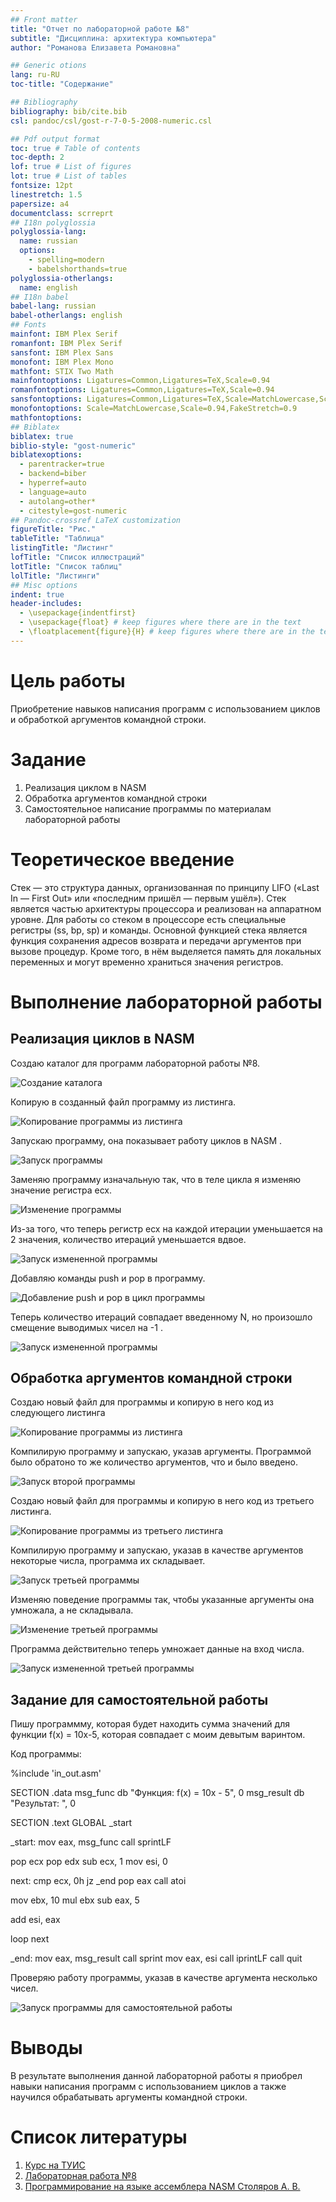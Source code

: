 ```yaml
---
## Front matter
title: "Отчет по лабораторной работе №8"
subtitle: "Дисциплина: архитектура компьютера"
author: "Романова Елизавета Романовна"

## Generic otions
lang: ru-RU
toc-title: "Содержание"

## Bibliography
bibliography: bib/cite.bib
csl: pandoc/csl/gost-r-7-0-5-2008-numeric.csl

## Pdf output format
toc: true # Table of contents
toc-depth: 2
lof: true # List of figures
lot: true # List of tables
fontsize: 12pt
linestretch: 1.5
papersize: a4
documentclass: scrreprt
## I18n polyglossia
polyglossia-lang:
  name: russian
  options:
	- spelling=modern
	- babelshorthands=true
polyglossia-otherlangs:
  name: english
## I18n babel
babel-lang: russian
babel-otherlangs: english
## Fonts
mainfont: IBM Plex Serif
romanfont: IBM Plex Serif
sansfont: IBM Plex Sans
monofont: IBM Plex Mono
mathfont: STIX Two Math
mainfontoptions: Ligatures=Common,Ligatures=TeX,Scale=0.94
romanfontoptions: Ligatures=Common,Ligatures=TeX,Scale=0.94
sansfontoptions: Ligatures=Common,Ligatures=TeX,Scale=MatchLowercase,Scale=0.94
monofontoptions: Scale=MatchLowercase,Scale=0.94,FakeStretch=0.9
mathfontoptions:
## Biblatex
biblatex: true
biblio-style: "gost-numeric"
biblatexoptions:
  - parentracker=true
  - backend=biber
  - hyperref=auto
  - language=auto
  - autolang=other*
  - citestyle=gost-numeric
## Pandoc-crossref LaTeX customization
figureTitle: "Рис."
tableTitle: "Таблица"
listingTitle: "Листинг"
lofTitle: "Список иллюстраций"
lotTitle: "Список таблиц"
lolTitle: "Листинги"
## Misc options
indent: true
header-includes:
  - \usepackage{indentfirst}
  - \usepackage{float} # keep figures where there are in the text
  - \floatplacement{figure}{H} # keep figures where there are in the text
---
```


# Цель работы

Приобретение навыков написания программ с использованием циклов и обработкой
аргументов командной строки.

# Задание

1. Реализация циклом в NASM
2. Обработка аргументов командной строки
3. Самостоятельное написание программы по материалам лабораторной работы

# Теоретическое введение

Стек — это структура данных, организованная по принципу LIFO («Last In — First Out»
или «последним пришёл — первым ушёл»). Стек является частью архитектуры процессора и
реализован на аппаратном уровне. Для работы со стеком в процессоре есть специальные
регистры (ss, bp, sp) и команды.
Основной функцией стека является функция сохранения адресов возврата и передачи
аргументов при вызове процедур. Кроме того, в нём выделяется память для локальных
переменных и могут временно храниться значения регистров.

# Выполнение лабораторной работы

## Реализация циклов в NASM

Создаю каталог для программ лабораторной работы №8.

![Создание каталога](image/01.jpg)

Копирую в созданный файл программу из листинга. 

![Копирование программы из листинга](image/10.jpg)

Запускаю программу, она показывает работу циклов в NASM .

![Запуск программы](image/02.jpg)

Заменяю программу изначальную так, что в теле цикла я изменяю значение регистра ecx.

![Изменение программы](image/11.jpg)

Из-за того, что теперь регистр ecx на каждой итерации уменьшается на 2 значения, количество итераций уменьшается вдвое.

![Запуск измененной программы](image/03.jpg)

Добавляю команды push и pop в программу.

![Добавление push и pop в цикл программы](image/12.jpg)

Теперь количество итераций совпадает введенному N, но произошло смещение выводимых чисел на -1 .

![Запуск измененной программы](image/04.jpg)

## Обработка аргументов командной строки

Создаю новый файл для программы и копирую в него код из следующего листинга 

![Копирование программы из листинга](image/13.jpg)

Компилирую программу и запускаю, указав аргументы. Программой было обратоно то же количество аргументов, что и было введено.

![Запуск второй программы](image/05.jpg)

Создаю новый файл для программы и копирую в него код из третьего листинга.

![Копирование программы из третьего листинга](image/14.jpg)

Компилирую программу и запускаю, указав в качестве аргументов некоторые числа, программа их складывает.

![Запуск третьей программы](image/06.jpg)

Изменяю поведение программы так, чтобы указанные аргументы она умножала, а не складывала.

![Изменение третьей программы](image/15.jpg)

Программа действительно теперь умножает данные на вход числа.

![Запуск измененной третьей программы](image/07.jpg)

## Задание для самостоятельной работы

Пишу программму, которая будет находить сумма значений для функции f(x) = 10x-5,
которая совпадает с моим девытым варинтом.

Код программы:

%include 'in_out.asm'

SECTION .data
msg_func db "Функция: f(x) = 10x - 5", 0
msg_result db "Результат: ", 0

SECTION .text
GLOBAL _start

_start:
mov eax, msg_func
call sprintLF

pop ecx
pop edx
sub ecx, 1
mov esi, 0

next:
cmp ecx, 0h
jz _end
pop eax
call atoi

mov ebx, 10
mul ebx
sub eax, 5

add esi, eax

loop next

_end: 
mov eax, msg_result
call sprint
mov eax, esi
call iprintLF
call quit

Проверяю работу программы, указав в качестве аргумента несколько чисел.

![Запуск программы для самостоятельной работы](image/08.jpg)

# Выводы

В результате выполнения данной лабораторной работы я приобрел навыки написания программ с использованием циклов а также научился обрабатывать аргументы командной строки.

# Список литературы

1. [Курс на ТУИС](https://esystem.rudn.ru/course/view.php?id=112)
2. [Лабораторная работа №8](https://esystem.rudn.ru/pluginfile.php/2089095/mod_resource/content/0/%D0%9B%D0%B0%D0%B1%D0%BE%D1%80%D0%B0%D1%82%D0%BE%D1%80%D0%BD%D0%B0%D1%8F%20%D1%80%D0%B0%D0%B1%D0%BE%D1%82%D0%B0%20%E2%84%968.%20%D0%9F%D1%80%D0%BE%D0%B3%D1%80%D0%B0%D0%BC%D0%BC%D0%B8%D1%80%D0%BE%D0%B2%D0%B0%D0%BD%D0%B8%D0%B5%20%D1%86%D0%B8%D0%BA%D0%BB%D0%B0.%20%D0%9E%D0%B1%D1%80%D0%B0%D0%B1%D0%BE%D1%82%D0%BA%D0%B0%20%D0%B0%D1%80%D0%B3%D1%83%D0%BC%D0%B5%D0%BD%D1%82%D0%BE%D0%B2%20%D0%BA%D0%BE%D0%BC%D0%B0%D0%BD%D0%B4%D0%BD%D0%BE%D0%B9%20%D1%81%D1%82%D1%80%D0%BE%D0%BA%D0%B8.pdf)
3. [Программирование на языке ассемблера NASM Столяров А. В.](https://esystem.rudn.ru/pluginfile.php/2088953/mod_resource/content/2/%D0%A1%D1%82%D0%BE%D0%BB%D1%8F%D1%80%D0%BE%D0%B2%20%D0%90.%20%D0%92.%20-%20%D0%9F%D1%80%D0%BE%D0%B3%D1%80%D0%B0%D0%BC%D0%BC%D0%B8%D1%80%D0%BE%D0%B2%D0%B0%D0%BD%D0%B8%D0%B5%20%D0%BD%D0%B0%20%D1%8F%D0%B7%D1%8B%D0%BA%D0%B5%20%D0%B0%D1%81%D1%81%D0%B5%D0%BC%D0%B1%D0%BB%D0%B5%D1%80%D0%B0%20NASM%20%D0%B4%D0%BB%D1%8F%20%D0%9E%D0%A1%20Unix.pdf)
